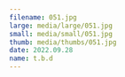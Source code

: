 ```yaml
---
filename: 051.jpg
large: media/large/051.jpg
small: media/small/051.jpg
thumb: media/thumbs/051.jpg
date: 2022.09.28
name: t.b.d
---
```

